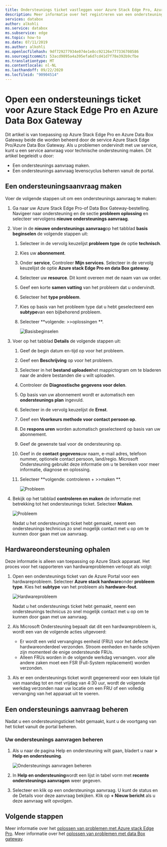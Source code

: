 ```yaml
---
title: Ondersteunings ticket vastleggen voor Azure Stack Edge Pro, Azure Data Box Gateway | Microsoft Docs
description: Meer informatie over het registreren van een ondersteunings aanvraag voor problemen met uw Azure Stack Edge Pro of Data Box Gateway orders.
services: databox
author: alkohli
ms.service: databox
ms.subservice: edge
ms.topic: how-to
ms.date: 07/11/2019
ms.author: alkohli
ms.openlocfilehash: 9df729277934e074e1e8cc92126e777336708586
ms.sourcegitcommit: 53acd9895a4a395efa6d7cd41d7f78e392b9cfbe
ms.translationtype: MT
ms.contentlocale: nl-NL
ms.lasthandoff: 09/22/2020
ms.locfileid: "90904514"
---
```

# <a name="open-a-support-ticket-for-azure-stack-edge-pro-and-azure-data-box-gateway"></a>Open een ondersteunings ticket voor Azure Stack Edge Pro en Azure Data Box Gateway

Dit artikel is van toepassing op Azure Stack Edge Pro en Azure Data Box Gateway beide die worden beheerd door de service Azure Stack Edge Pro/Azure Data Box Gateway. Als u problemen ondervindt met uw service, kunt u een service aanvraag voor technische ondersteuning maken. Dit artikel begeleidt u door:

* Een ondersteunings aanvraag maken.
* Een ondersteunings aanvraag levenscyclus beheren vanuit de portal.

## <a name="create-a-support-request"></a>Een ondersteuningsaanvraag maken

Voer de volgende stappen uit om een ondersteunings aanvraag te maken:

1. Ga naar uw Azure Stack Edge Pro-of Data Box Gateway-bestelling. Navigeer naar ondersteuning en de sectie **probleem oplossing** en selecteer vervolgens **nieuwe ondersteunings aanvraag**.

2. Voer in de **nieuwe ondersteunings aanvraag**op het tabblad **basis beginselen** de volgende stappen uit:

    1. Selecteer in de vervolg keuzelijst **probleem type** de optie **technisch**.
    2. Kies uw **abonnement**.
    3. Onder **service**, Controleer **Mijn services**. Selecteer in de vervolg keuzelijst de optie **Azure stack Edge Pro en data Box gateway**.
    4. Selecteer uw **resource**. Dit komt overeen met de naam van uw order.
    5. Geef een korte **samen vatting** van het probleem dat u ondervindt. 
    6. Selecteer het **type probleem**.
    7. Kies op basis van het probleem type dat u hebt geselecteerd een **subtype**van een bijbehorend probleem.
    8. Selecteer **volgende: >>oplossingen **.

        ![Basisbeginselen](./media/azure-stack-edge-contact-microsoft-support/data-box-edge-support-request-1.png)

3. Voer op het tabblad **Details** de volgende stappen uit:

    1. Geef de begin datum en-tijd op voor het probleem.
    2. Geef een **Beschrijving** op voor het probleem.
    3. Selecteer in het **bestand uploaden**het mappictogram om te bladeren naar de andere bestanden die u wilt uploaden.
    4. Controleer de **Diagnostische gegevens voor delen**.
    5. Op basis van uw abonnement wordt er automatisch een **ondersteunings plan** ingevuld.
    6. Selecteer in de vervolg keuzelijst de **Ernst**.
    7. Geef een **Voorkeurs methode voor contact persoon op**.
    8. De **respons uren** worden automatisch geselecteerd op basis van uw abonnement.
    9. Geef de gewenste taal voor de ondersteuning op.
    10. Geef in de **contact gegevens**uw naam, e-mail adres, telefoon nummer, optionele contact persoon, land/regio. Microsoft Ondersteuning gebruikt deze informatie om u te bereiken voor meer informatie, diagnose en oplossing. 
    11. Selecteer **volgende: controleren + >>maken **.

        ![Probleem](./media/azure-stack-edge-contact-microsoft-support/data-box-edge-support-request-2.png)

4. Bekijk op het tabblad **controleren en maken** de informatie met betrekking tot het ondersteunings ticket. Selecteer **Maken**. 

    ![Probleem](./media/azure-stack-edge-contact-microsoft-support/data-box-edge-support-request-3.png)

    Nadat u het ondersteunings ticket hebt gemaakt, neemt een ondersteunings technicus zo snel mogelijk contact met u op om te kunnen door gaan met uw aanvraag.

## <a name="get-hardware-support"></a>Hardwareondersteuning ophalen

Deze informatie is alleen van toepassing op Azure Stack apparaat. Het proces voor het rapporteren van hardwareproblemen verloopt als volgt:

1. Open een ondersteunings ticket van de Azure Portal voor een hardwareprobleem. Selecteer **Azure stack hardware**onder **probleem type**. Kies het **subtype** van het probleem als **hardware-fout**.

    ![Hardwareprobleem](./media/azure-stack-edge-contact-microsoft-support/data-box-edge-hardware-issue-1.png)

    Nadat u het ondersteunings ticket hebt gemaakt, neemt een ondersteunings technicus zo snel mogelijk contact met u op om te kunnen door gaan met uw aanvraag.

2. Als Microsoft Ondersteuning bepaalt dat dit een hardwareprobleem is, wordt een van de volgende acties uitgevoerd:

    * Er wordt een veld vervangings eenheid (FRU) voor het defecte hardwareonderdeel verzonden. Stroom eenheden en harde schijven zijn momenteel de enige ondersteunde FRUs.
    * Alleen FRUs worden in de volgende werkdag vervangen. voor alle andere zaken moet een FSR (Full-System replacement) worden verzonden.

3. Als er een ondersteunings ticket wordt gegenereerd voor een lokale tijd van maandag tot en met vrijdag van 4:30 uur, wordt de volgende werkdag verzonden naar uw locatie om een FRU of een volledig vervanging van het apparaat uit te voeren.

## <a name="manage-a-support-request"></a>Een ondersteunings aanvraag beheren

Nadat u een ondersteuningsticket hebt gemaakt, kunt u de voortgang van het ticket vanuit de portal beheren.

### <a name="to-manage-your-support-requests"></a>Uw ondersteunings aanvragen beheren

1. Als u naar de pagina Help en ondersteuning wilt gaan, bladert u naar **> Help en ondersteuning**.

    ![Ondersteunings aanvragen beheren](./media/azure-stack-edge-contact-microsoft-support/data-box-edge-manage-support-request-1.png)

2. In **Help en ondersteuning**wordt een lijst in tabel vorm met **recente ondersteunings aanvragen** weer gegeven.

    <!--[Manage support requests](./media/azure-stack-edge-contact-microsoft-support/data-box-edge-support-request-1.png)--> 

3. Selecteer en klik op een ondersteunings aanvraag. U kunt de status en de Details voor deze aanvraag bekijken. Klik op **+ Nieuw bericht** als u deze aanvraag wilt opvolgen.

## <a name="next-steps"></a>Volgende stappen

Meer informatie over het [oplossen van problemen met Azure stack Edge Pro](azure-stack-edge-troubleshoot.md).
Meer informatie over het [oplossen van problemen met data Box gateway](data-box-gateway-troubleshoot.md).
